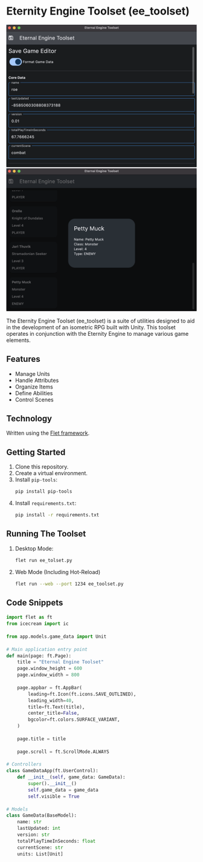 # Eternity Engine Toolset (ee_toolset)

![Toolset Dashboard](images/github/github_1.png)
![Unit Modal](images/github/github_2.png)

The Eternity Engine Toolset (ee_toolset) is a suite of utilities designed to aid in the development of an isometric RPG built with Unity. This toolset operates in conjunction with the Eternity Engine to manage various game elements.

## Features
- Manage Units
- Handle Attributes
- Organize Items
- Define Abilities
- Control Scenes

## Technology
Written using the [Flet framework](https://flet.dev/).

## Getting Started
1. Clone this repository.
2. Create a virtual environment.
3. Install `pip-tools`:
   ```bash
   pip install pip-tools
4. Install `requirements.txt`:
    ```bash
    pip install -r requirements.txt
    ``````

## Running The Toolset

1. Desktop Mode:
    ```bash
    flet run ee_tolset.py
2. Web Mode (Including Hot-Reload)
    ```bash
    flet run --web --port 1234 ee_toolset.py
    ``````

## Code Snippets
```python
import flet as ft
from icecream import ic

from app.models.game_data import Unit

# Main application entry point
def main(page: ft.Page):
    title = "Eternal Engine Toolset"
    page.window_height = 600
    page.window_width = 800

    page.appbar = ft.AppBar(
        leading=ft.Icon(ft.icons.SAVE_OUTLINED),
        leading_width=40,
        title=ft.Text(title),
        center_title=False,
        bgcolor=ft.colors.SURFACE_VARIANT,
    )

    page.title = title

    page.scroll = ft.ScrollMode.ALWAYS

# Controllers
class GameDataApp(ft.UserControl):
    def __init__(self, game_data: GameData):
        super().__init__()
        self.game_data = game_data
        self.visible = True

# Models
class GameData(BaseModel):
    name: str
    lastUpdated: int
    version: str
    totalPlayTimeInSeconds: float
    currentScene: str
    units: List[Unit]
